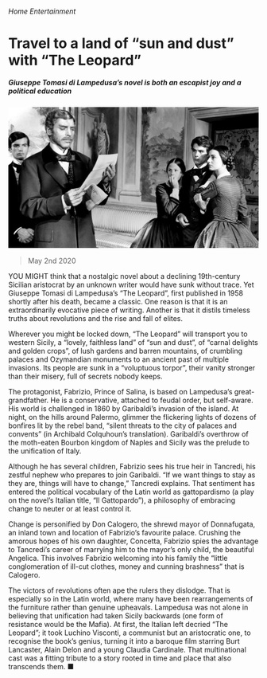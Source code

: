 ###### Home Entertainment

# Travel to a land of “sun and dust” with “The Leopard” 

##### Giuseppe Tomasi di Lampedusa’s novel is both an escapist joy and a political education 

![image](images/20200502_BKP016.jpg) 

> May 2nd 2020 

YOU MIGHT think that a nostalgic novel about a declining 19th-century Sicilian aristocrat by an unknown writer would have sunk without trace. Yet Giuseppe Tomasi di Lampedusa’s “The Leopard”, first published in 1958 shortly after his death, became a classic. One reason is that it is an extraordinarily evocative piece of writing. Another is that it distils timeless truths about revolutions and the rise and fall of elites.

Wherever you might be locked down, “The Leopard” will transport you to western Sicily, a “lovely, faithless land” of “sun and dust”, of “carnal delights and golden crops”, of lush gardens and barren mountains, of crumbling palaces and Ozymandian monuments to an ancient past of multiple invasions. Its people are sunk in a “voluptuous torpor”, their vanity stronger than their misery, full of secrets nobody keeps.


The protagonist, Fabrizio, Prince of Salina, is based on Lampedusa’s great-grandfather. He is a conservative, attached to feudal order, but self-aware. His world is challenged in 1860 by Garibaldi’s invasion of the island. At night, on the hills around Palermo, glimmer the flickering lights of dozens of bonfires lit by the rebel band, “silent threats to the city of palaces and convents” (in Archibald Colquhoun’s translation). Garibaldi’s overthrow of the moth-eaten Bourbon kingdom of Naples and Sicily was the prelude to the unification of Italy.

Although he has several children, Fabrizio sees his true heir in Tancredi, his zestful nephew who prepares to join Garibaldi. “If we want things to stay as they are, things will have to change,” Tancredi explains. That sentiment has entered the political vocabulary of the Latin world as gattopardismo (a play on the novel’s Italian title, “Il Gattopardo”), a philosophy of embracing change to neuter or at least control it.

Change is personified by Don Calogero, the shrewd mayor of Donnafugata, an inland town and location of Fabrizio’s favourite palace. Crushing the amorous hopes of his own daughter, Concetta, Fabrizio spies the advantage to Tancredi’s career of marrying him to the mayor’s only child, the beautiful Angelica. This involves Fabrizio welcoming into his family the “little conglomeration of ill-cut clothes, money and cunning brashness” that is Calogero.

The victors of revolutions often ape the rulers they dislodge. That is especially so in the Latin world, where many have been rearrangements of the furniture rather than genuine upheavals. Lampedusa was not alone in believing that unification had taken Sicily backwards (one form of resistance would be the Mafia). At first, the Italian left decried “The Leopard”; it took Luchino Visconti, a communist but an aristocratic one, to recognise the book’s genius, turning it into a baroque film starring Burt Lancaster, Alain Delon and a young Claudia Cardinale. That multinational cast was a fitting tribute to a story rooted in time and place that also transcends them. ■

